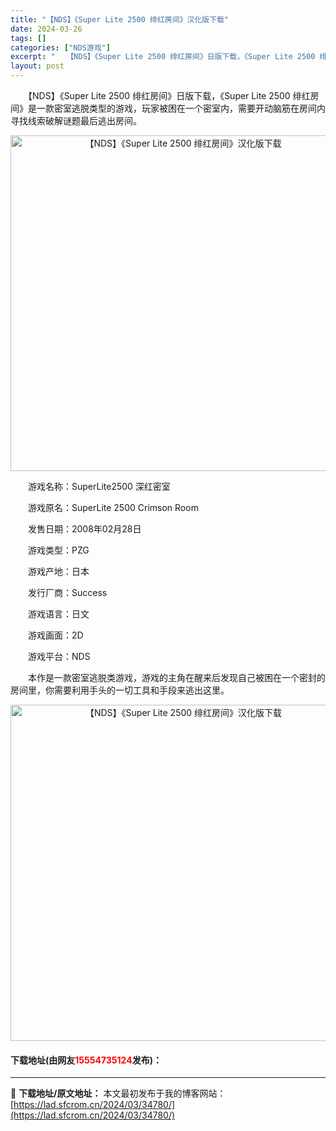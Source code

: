 ```yaml
---
title: "【NDS】《Super Lite 2500 绯红房间》汉化版下载"
date: 2024-03-26
tags: []
categories: ["NDS游戏"]
excerpt: "　　【NDS】《Super Lite 2500 绯红房间》日版下载，《Super Lite 2500 绯红房间》是一款密室逃脱类型的游戏，玩家被困在一个密室内，需要开动脑筋在房间内寻找线索破解谜题最后逃出房间。 　　游戏名称：SuperLite2500 深红密室 　　游戏原名：SuperLite 2&hellip;"
layout: post
---
```


 <p>　　【NDS】《Super Lite 2500 绯红房间》日版下载，《Super Lite 2500 绯红房间》是一款密室逃脱类型的游戏，玩家被困在一个密室内，需要开动脑筋在房间内寻找线索破解谜题最后逃出房间。</p> <p align="center"><img align="" border="0" src="https://lad.sfcrom.cn/wp-content/uploads/2024/03/20240326_660229694d7b8.png" width="537" alt="【NDS】《Super Lite 2500 绯红房间》汉化版下载" /></p> <p>　　游戏名称：SuperLite2500 深红密室</p> <p>　　游戏原名：SuperLite 2500 Crimson Room</p> <p>　　发售日期：2008年02月28日</p> <p>　　游戏类型：PZG</p> <p>　　游戏产地：日本</p> <p>　　发行厂商：Success</p> <p>　　游戏语言：日文</p> <p>　　游戏画面：2D</p> <p>　　游戏平台：NDS</p> <p>　　本作是一款密室逃脱类游戏，游戏的主角在醒来后发现自己被困在一个密封的房间里，你需要利用手头的一切工具和手段来逃出这里。</p> <p align="center"><img align="" border="0" src="https://lad.sfcrom.cn/wp-content/uploads/2024/03/20240326_66022969ea28a.png" width="538" alt="【NDS】《Super Lite 2500 绯红房间》汉化版下载" /></p> <p><h4>下载地址(由网友<font color="red">15554735124</font>发布)：</h4></p> 

---
📖 **下载地址/原文地址：** 本文最初发布于我的博客网站：[https://lad.sfcrom.cn/2024/03/34780/](https://lad.sfcrom.cn/2024/03/34780/)
